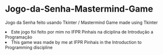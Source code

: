 # Jogo-da-Senha-Mastermind-Game
Jogo da Senha feito usando Tkinter / Mastermind Game made using Tkinter


<li>Este jogo foi feito por mim no IFPR Pinhais na diciplina de Introdução a Programação</li>
<li>This game was made by me at IFPR Pinhais in the Introduction to Programming discipline</li>
